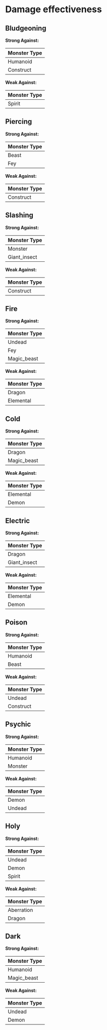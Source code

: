 # Damage effectiveness

## Bludgeoning

**Strong Against:**

| Monster Type   |
|----------------|
| Humanoid |
| Construct |

**Weak Against:**

| Monster Type   |
|----------------|
| Spirit |

## Piercing

**Strong Against:**

| Monster Type   |
|----------------|
| Beast |
| Fey |

**Weak Against:**

| Monster Type   |
|----------------|
| Construct |

## Slashing

**Strong Against:**

| Monster Type   |
|----------------|
| Monster |
| Giant_insect |

**Weak Against:**

| Monster Type   |
|----------------|
| Construct |

## Fire

**Strong Against:**

| Monster Type   |
|----------------|
| Undead |
| Fey |
| Magic_beast |

**Weak Against:**

| Monster Type   |
|----------------|
| Dragon |
| Elemental |

## Cold

**Strong Against:**

| Monster Type   |
|----------------|
| Dragon |
| Magic_beast |

**Weak Against:**

| Monster Type   |
|----------------|
| Elemental |
| Demon |

## Electric

**Strong Against:**

| Monster Type   |
|----------------|
| Dragon |
| Giant_insect |

**Weak Against:**

| Monster Type   |
|----------------|
| Elemental |
| Demon |

## Poison

**Strong Against:**

| Monster Type   |
|----------------|
| Humanoid |
| Beast |

**Weak Against:**

| Monster Type   |
|----------------|
| Undead |
| Construct |

## Psychic

**Strong Against:**

| Monster Type   |
|----------------|
| Humanoid |
| Monster |

**Weak Against:**

| Monster Type   |
|----------------|
| Demon |
| Undead |

## Holy

**Strong Against:**

| Monster Type   |
|----------------|
| Undead |
| Demon |
| Spirit |

**Weak Against:**

| Monster Type   |
|----------------|
| Aberration |
| Dragon |

## Dark

**Strong Against:**

| Monster Type   |
|----------------|
| Humanoid |
| Magic_beast |

**Weak Against:**

| Monster Type   |
|----------------|
| Undead |
| Demon |

